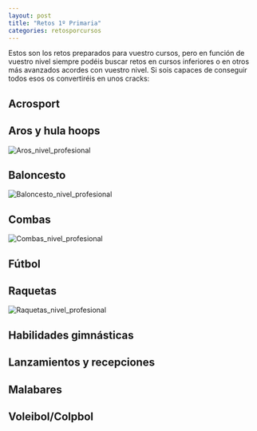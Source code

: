 ```yaml
---
layout: post
title: "Retos 1º Primaria"
categories: retosporcursos
---
```


Estos son los retos preparados para vuestro cursos, pero en función de vuestro nivel siempre podéis buscar retos en cursos inferiores o en otros más avanzados acordes con vuestro nivel. Si sois capaces de conseguir todos esos os convertiréis en unos cracks:

## Acrosport

## Aros y hula hoops

![Aros_nivel_profesional](../images_text/aros_nivel_pro_compressed.jpg)

## Baloncesto

![Baloncesto_nivel_profesional](../images_text/basket_nivel_pro_compressed.jpg)

## Combas

![Combas_nivel_profesional](../images_text/comba_nivel_pro_compressed.jpg)

## Fútbol

## Raquetas

![Raquetas_nivel_profesional](../images_text/raquetas_nivel_pro.jpg)

## Habilidades gimnásticas

## Lanzamientos y recepciones

## Malabares

## Voleibol/Colpbol
